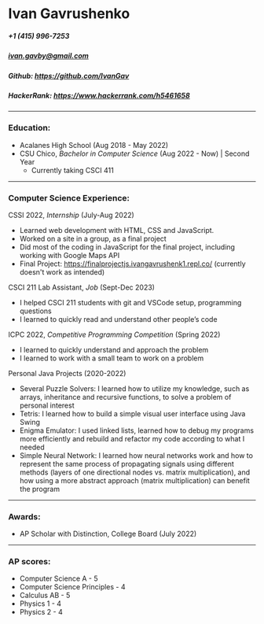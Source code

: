 # Ivan Gavrushenko
##### +1 (415) 996-7253
##### <ivan.gavby@gmail.com>
##### Github: <https://github.com/IvanGav>
##### HackerRank: <https://www.hackerrank.com/h5461658>

***

### Education:
- Acalanes High School (Aug 2018 - May 2022)
- CSU Chico, *Bachelor in Computer Science* (Aug 2022 - Now) | Second Year
  - Currently taking CSCI 411

***

### Computer Science Experience:
CSSI 2022, *Internship* (July-Aug 2022)
- Learned web development with HTML, CSS and JavaScript.
- Worked on a site in a group, as a final project
- Did most of the coding in JavaScript for the final project, including working with Google Maps API 
- Final Project: <https://finalprojectjs.ivangavrushenk1.repl.co/> (currently doesn't work as intended)

CSCI 211 Lab Assistant, *Job* (Sept-Dec 2023)
- I helped CSCI 211 students with git and VSCode setup, programming questions
- I learned to quickly read and understand other people’s code

ICPC 2022, *Competitive Programming Competition* (Spring 2022)
- I learned to quickly understand and approach the problem
- I learned to work with a small team to work on a problem

Personal Java Projects (2020-2022)
- Several Puzzle Solvers:  I learned how to utilize my knowledge, such as arrays, inheritance and recursive functions, to solve a problem of personal interest
- Tetris:  I learned how to build a simple visual user interface using Java Swing
- Enigma Emulator:  I used linked lists, learned how to debug my programs more efficiently and rebuild and refactor my code according to what I needed
- Simple Neural Network: I learned how neural networks work and how to represent the same process of propagating signals using different methods (layers of one directional nodes vs. matrix multiplication), and how using a more abstract approach (matrix multiplication) can benefit the program

***

### Awards:
- AP Scholar with Distinction, College Board (July 2022)

***

### AP scores:
- Computer Science A - 5
- Computer Science Principles - 4
- Calculus AB - 5
- Physics 1 - 4
- Physics 2 - 4
